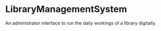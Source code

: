 # LibraryManagementSystem
An administrator interface to run the daily workings of a library digitally.
